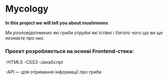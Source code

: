 # Mycology 
__In this project we will tell you about mushrooms__

_Ми розповідатимемо які гриби отруйні які їстівні і багато чого що ви ще незнаєте про них._

### Проєкт розробляється на основі Frontend-стека:

-HTML5
-CSS3 
-JavaScript

-API — для отримання інформації про гриби
